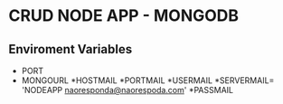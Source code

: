 # CRUD NODE APP - MONGODB

## Enviroment Variables
* PORT
* MONGOURL
*HOSTMAIL
*PORTMAIL 
*USERMAIL 
*SERVERMAIL= 'NODEAPP <naoresponda@naorespoda.com>'
*PASSMAIL